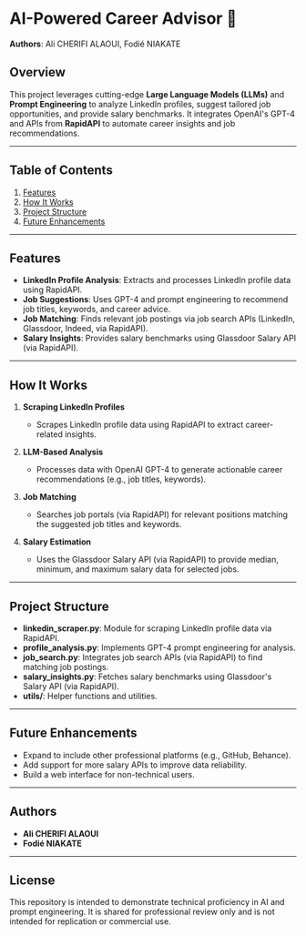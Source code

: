 # AI-Powered Career Advisor 🚀  
**Authors**: Ali CHERIFI ALAOUI, Fodié NIAKATE  

## Overview  
This project leverages cutting-edge **Large Language Models (LLMs)** and **Prompt Engineering** to analyze LinkedIn profiles, suggest tailored job opportunities, and provide salary benchmarks. It integrates OpenAI's GPT-4 and APIs from **RapidAPI** to automate career insights and job recommendations.  

---

## Table of Contents  
1. [Features](#features)  
2. [How It Works](#how-it-works)  
3. [Project Structure](#project-structure)  
4. [Future Enhancements](#future-enhancements)  

---

## Features  
- **LinkedIn Profile Analysis**: Extracts and processes LinkedIn profile data using RapidAPI.  
- **Job Suggestions**: Uses GPT-4 and prompt engineering to recommend job titles, keywords, and career advice.  
- **Job Matching**: Finds relevant job postings via job search APIs (LinkedIn, Glassdoor, Indeed, via RapidAPI).  
- **Salary Insights**: Provides salary benchmarks using Glassdoor Salary API (via RapidAPI).  

---

## How It Works  
1. **Scraping LinkedIn Profiles**  
   - Scrapes LinkedIn profile data using RapidAPI to extract career-related insights.  

2. **LLM-Based Analysis**  
   - Processes data with OpenAI GPT-4 to generate actionable career recommendations (e.g., job titles, keywords).  

3. **Job Matching**  
   - Searches job portals (via RapidAPI) for relevant positions matching the suggested job titles and keywords.  

4. **Salary Estimation**  
   - Uses the Glassdoor Salary API (via RapidAPI) to provide median, minimum, and maximum salary data for selected jobs.  

---

## Project Structure  
- **linkedin_scraper.py**: Module for scraping LinkedIn profile data via RapidAPI.  
- **profile_analysis.py**: Implements GPT-4 prompt engineering for analysis.  
- **job_search.py**: Integrates job search APIs (via RapidAPI) to find matching job postings.  
- **salary_insights.py**: Fetches salary benchmarks using Glassdoor's Salary API (via RapidAPI).  
- **utils/**: Helper functions and utilities.  

---

## Future Enhancements  
- Expand to include other professional platforms (e.g., GitHub, Behance).  
- Add support for more salary APIs to improve data reliability.  
- Build a web interface for non-technical users.  

---

## Authors  
- **Ali CHERIFI ALAOUI**  
- **Fodié NIAKATE**  

---

## License  
This repository is intended to demonstrate technical proficiency in AI and prompt engineering. It is shared for professional review only and is not intended for replication or commercial use.  
